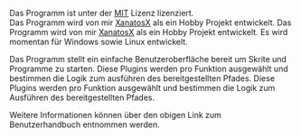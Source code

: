 Das Programm ist unter der [MIT](https://github.com/XanatosX/ModularToolManager/blob/main/LICENSE) Lizenz lizenziert.\
Das Programm wird von mir [XanatosX](https://github.com/XanatosX) als ein Hobby Projekt entwickelt.
Das Programm wird von mir [XanatosX](https://github.com/XanatosX) als ein Hobby Projekt entwickelt. Es wird momentan für Windows sowie Linux entwickelt.

Das Programm stellt ein einfache Benutzeroberfläche bereit um Skrite und Programme zu starten.
Diese Plugins werden pro Funktion ausgewählt und bestimmen die Logik zum ausführen des bereitgestellten Pfades.
Diese Plugins werden pro Funktion ausgewählt und bestimmen die Logik zum Ausführen des bereitgestellten Pfades.

Weitere Informationen können über den obigen Link zum Benutzerhandbuch entnommen werden.

